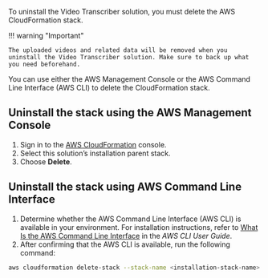 To uninstall the Video Transcriber solution, you must delete the AWS CloudFormation stack. 

!!! warning "Important"
  
    The uploaded videos and related data will be removed when you uninstall the Video Transcriber solution. Make sure to back up what you need beforehand.

You can use either the AWS Management Console or the AWS Command Line Interface (AWS CLI) to delete the CloudFormation stack.

## Uninstall the stack using the AWS Management Console

1. Sign in to the [AWS CloudFormation][cloudformation-console] console.
1. Select this solution’s installation parent stack.
1. Choose **Delete**.

## Uninstall the stack using AWS Command Line Interface

1. Determine whether the AWS Command Line Interface (AWS CLI) is available in your environment. For installation instructions, refer to [What Is the AWS Command Line Interface][aws-cli] in the *AWS CLI User Guide*.
1. After confirming that the AWS CLI is available, run the following command:

```bash
aws cloudformation delete-stack --stack-name <installation-stack-name> --region <aws-region>
```
[cloudformation-console]: https://console.aws.amazon.com/cloudformation/home
[aws-cli]: https://docs.aws.amazon.com/cli/latest/userguide/cli-chap-welcome.html
